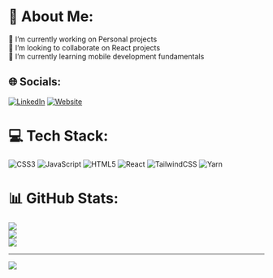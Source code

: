 # 💫 About Me:
🔭 I’m currently working on Personal projects<br>👯 I’m looking to collaborate on React projects<br>🌱 I’m currently learning mobile development fundamentals


## 🌐 Socials:
[![LinkedIn](https://img.shields.io/badge/LinkedIn-%230077B5.svg?logo=linkedin&logoColor=white)](www.linkedin.com/in/alex-linarte-3537b7187) 
[![Website](https://th.bing.com/th/id/OIP.Jgjet1P9N1I5xKYMjirNIAHaHa?pid=ImgDet&rs=1)](https://alexportafolio-2022.firebaseapp.com/) 

# 💻 Tech Stack:
![CSS3](https://img.shields.io/badge/css3-%231572B6.svg?style=for-the-badge&logo=css3&logoColor=white) ![JavaScript](https://img.shields.io/badge/javascript-%23323330.svg?style=for-the-badge&logo=javascript&logoColor=%23F7DF1E) ![HTML5](https://img.shields.io/badge/html5-%23E34F26.svg?style=for-the-badge&logo=html5&logoColor=white) ![React](https://img.shields.io/badge/react-%2320232a.svg?style=for-the-badge&logo=react&logoColor=%2361DAFB) ![TailwindCSS](https://img.shields.io/badge/tailwindcss-%2338B2AC.svg?style=for-the-badge&logo=tailwind-css&logoColor=white) ![Yarn](https://img.shields.io/badge/yarn-%232C8EBB.svg?style=for-the-badge&logo=yarn&logoColor=white)
# 📊 GitHub Stats:
![](https://github-readme-stats.vercel.app/api?username=Dalex19&theme=dark&hide_border=false&include_all_commits=false&count_private=false)<br/>
![](https://github-readme-streak-stats.herokuapp.com/?user=Dalex19&theme=dark&hide_border=false)<br/>
![](https://github-readme-stats.vercel.app/api/top-langs/?username=Dalex19&theme=dark&hide_border=false&include_all_commits=false&count_private=false&layout=compact)

---
[![](https://visitcount.itsvg.in/api?id=Dalex19&icon=0&color=0)](https://visitcount.itsvg.in)

<!-- Proudly created with GPRM ( https://gprm.itsvg.in ) -->
